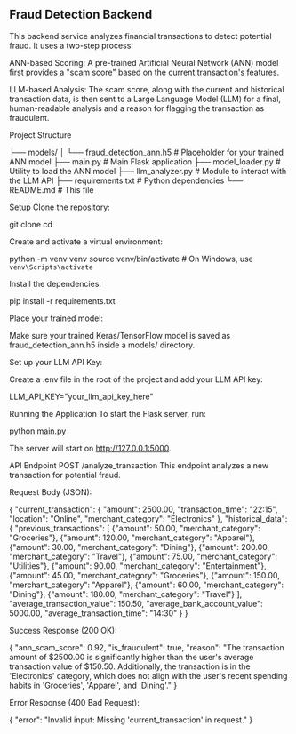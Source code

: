 ## Fraud Detection Backend
This backend service analyzes financial transactions to detect potential fraud. It uses a two-step process:

ANN-based Scoring: A pre-trained Artificial Neural Network (ANN) model first provides a "scam score" based on the current transaction's features.

LLM-based Analysis: The scam score, along with the current and historical transaction data, is then sent to a Large Language Model (LLM) for a final, human-readable analysis and a reason for flagging the transaction as fraudulent.

Project Structure

├── models/
│   └── fraud_detection_ann.h5  # Placeholder for your trained ANN model
├── main.py                     # Main Flask application
├── model_loader.py             # Utility to load the ANN model
├── llm_analyzer.py             # Module to interact with the LLM API
├── requirements.txt            # Python dependencies
└── README.md                   # This file

Setup
Clone the repository:

git clone <your-repo-url>
cd <your-repo-name>

Create and activate a virtual environment:

python -m venv venv
source venv/bin/activate  # On Windows, use `venv\Scripts\activate`

Install the dependencies:

pip install -r requirements.txt

Place your trained model:

Make sure your trained Keras/TensorFlow model is saved as fraud_detection_ann.h5 inside a models/ directory.

Set up your LLM API Key:

Create a .env file in the root of the project and add your LLM API key:

LLM_API_KEY="your_llm_api_key_here"

Running the Application
To start the Flask server, run:

python main.py

The server will start on http://127.0.0.1:5000.

API Endpoint
POST /analyze_transaction
This endpoint analyzes a new transaction for potential fraud.

Request Body (JSON):

{
  "current_transaction": {
    "amount": 2500.00,
    "transaction_time": "22:15",
    "location": "Online",
    "merchant_category": "Electronics"
  },
  "historical_data": {
    "previous_transactions": [
      {"amount": 50.00, "merchant_category": "Groceries"},
      {"amount": 120.00, "merchant_category": "Apparel"},
      {"amount": 30.00, "merchant_category": "Dining"},
      {"amount": 200.00, "merchant_category": "Travel"},
      {"amount": 75.00, "merchant_category": "Utilities"},
      {"amount": 90.00, "merchant_category": "Entertainment"},
      {"amount": 45.00, "merchant_category": "Groceries"},
      {"amount": 150.00, "merchant_category": "Apparel"},
      {"amount": 60.00, "merchant_category": "Dining"},
      {"amount": 180.00, "merchant_category": "Travel"}
    ],
    "average_transaction_value": 150.50,
    "average_bank_account_value": 5000.00,
    "average_transaction_time": "14:30"
  }
}

Success Response (200 OK):

{
  "ann_scam_score": 0.92,
  "is_fraudulent": true,
  "reason": "The transaction amount of $2500.00 is significantly higher than the user's average transaction value of $150.50. Additionally, the transaction is in the 'Electronics' category, which does not align with the user's recent spending habits in 'Groceries', 'Apparel', and 'Dining'."
}

Error Response (400 Bad Request):

{
  "error": "Invalid input: Missing 'current_transaction' in request."
}
